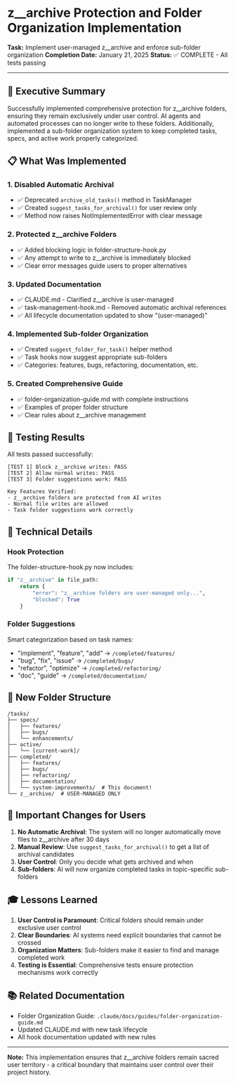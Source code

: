 # z__archive Protection and Folder Organization Implementation

**Task:** Implement user-managed z__archive and enforce sub-folder organization
**Completion Date:** January 21, 2025
**Status:** ✅ COMPLETE - All tests passing

---

## 🎯 Executive Summary

Successfully implemented comprehensive protection for z__archive folders, ensuring they remain exclusively under user control. AI agents and automated processes can no longer write to these folders. Additionally, implemented a sub-folder organization system to keep completed tasks, specs, and active work properly categorized.

## 📋 What Was Implemented

### 1. Disabled Automatic Archival
- ✅ Deprecated `archive_old_tasks()` method in TaskManager
- ✅ Created `suggest_tasks_for_archival()` for user review only
- ✅ Method now raises NotImplementedError with clear message

### 2. Protected z__archive Folders  
- ✅ Added blocking logic in folder-structure-hook.py
- ✅ Any attempt to write to z__archive is immediately blocked
- ✅ Clear error messages guide users to proper alternatives

### 3. Updated Documentation
- ✅ CLAUDE.md - Clarified z__archive is user-managed
- ✅ task-management-hook.md - Removed automatic archival references
- ✅ All lifecycle documentation updated to show "(user-managed)"

### 4. Implemented Sub-folder Organization
- ✅ Created `suggest_folder_for_task()` helper method
- ✅ Task hooks now suggest appropriate sub-folders
- ✅ Categories: features, bugs, refactoring, documentation, etc.

### 5. Created Comprehensive Guide
- ✅ folder-organization-guide.md with complete instructions
- ✅ Examples of proper folder structure
- ✅ Clear rules about z__archive management

## 🧪 Testing Results

All tests passed successfully:
```
[TEST 1] Block z__archive writes: PASS
[TEST 2] Allow normal writes: PASS  
[TEST 3] Folder suggestions work: PASS

Key Features Verified:
- z__archive folders are protected from AI writes
- Normal file writes are allowed
- Task folder suggestions work correctly
```

## 🔧 Technical Details

### Hook Protection
The folder-structure-hook.py now includes:
```python
if "z__archive" in file_path:
    return {
        "error": "z__archive folders are user-managed only...",
        "blocked": True
    }
```

### Folder Suggestions
Smart categorization based on task names:
- "implement", "feature", "add" → `/completed/features/`
- "bug", "fix", "issue" → `/completed/bugs/`
- "refactor", "optimize" → `/completed/refactoring/`
- "doc", "guide" → `/completed/documentation/`

## 📁 New Folder Structure

```
/tasks/
├── specs/
│   ├── features/
│   ├── bugs/
│   └── enhancements/
├── active/
│   └── [current-work]/
├── completed/
│   ├── features/
│   ├── bugs/
│   ├── refactoring/
│   ├── documentation/
│   └── system-improvements/  # This document!
└── z__archive/  # USER-MANAGED ONLY
```

## 🚨 Important Changes for Users

1. **No Automatic Archival**: The system will no longer automatically move files to z__archive after 30 days
2. **Manual Review**: Use `suggest_tasks_for_archival()` to get a list of archival candidates
3. **User Control**: Only you decide what gets archived and when
4. **Sub-folders**: AI will now organize completed tasks in topic-specific sub-folders

## 🎓 Lessons Learned

1. **User Control is Paramount**: Critical folders should remain under exclusive user control
2. **Clear Boundaries**: AI systems need explicit boundaries that cannot be crossed
3. **Organization Matters**: Sub-folders make it easier to find and manage completed work
4. **Testing is Essential**: Comprehensive tests ensure protection mechanisms work correctly

## 📚 Related Documentation

- Folder Organization Guide: `.claude/docs/guides/folder-organization-guide.md`
- Updated CLAUDE.md with new task lifecycle
- All hook documentation updated with new rules

---

**Note:** This implementation ensures that z__archive folders remain sacred user territory - a critical boundary that maintains user control over their project history.